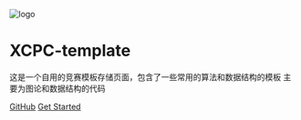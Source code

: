 ![logo](https://en.gravatar.com/userimage/223033497/9a8483f2c54a0d1a4dd8a697b8af07dc.jpeg?size=200)

# XCPC-template

这是一个自用的竞赛模板存储页面，包含了一些常用的算法和数据结构的模板
主要为图论和数据结构的代码

[GitHub](https://github.com/Paxton-PKJ/XCPC-template)
[Get Started](README.md)